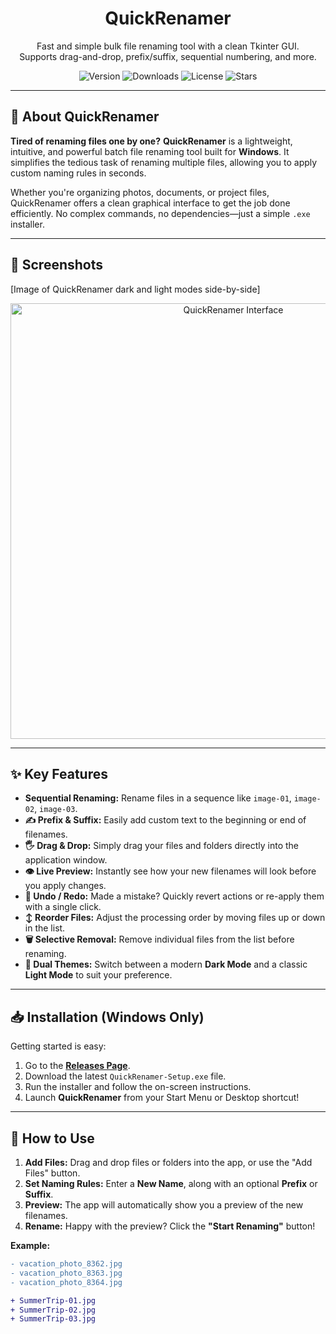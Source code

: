 <p align="center">
  <h1 align="center">QuickRenamer</h1>
  <p align="center">
    Fast and simple bulk file renaming tool with a clean Tkinter GUI.
    <br />
    Supports drag-and-drop, prefix/suffix, sequential numbering, and more.
  </p>
</p>

<p align="center">
  <img src="https://img.shields.io/github/v/release/Sachinpd-1703/QuickRenamer?style=for-the-badge" alt="Version">
  <img src="https://img.shields.io/github/downloads/Sachinpd-1703/QuickRenamer/total?style=for-the-badge" alt="Downloads">
  <img src="https://img.shields.io/github/license/Sachinpd-1703/QuickRenamer?style=for-the-badge" alt="License">
  <img src="https://img.shields.io/github/stars/Sachinpd-1703/QuickRenamer?style=for-the-badge" alt="Stars">
</p>

---

## 📌 About QuickRenamer

**Tired of renaming files one by one?** **QuickRenamer** is a lightweight, intuitive, and powerful batch file renaming tool built for **Windows**. It simplifies the tedious task of renaming multiple files, allowing you to apply custom naming rules in seconds.

Whether you're organizing photos, documents, or project files, QuickRenamer offers a clean graphical interface to get the job done efficiently. No complex commands, no dependencies—just a simple `.exe` installer.

---

## 📸 Screenshots

[Image of QuickRenamer dark and light modes side-by-side]

<p align="center">
  <img width="697" alt="QuickRenamer Interface" src="https://github.com/user-attachments/assets/c18f8fc7-24be-474d-91f1-2b14f89e6716">
</p>

---

## ✨ Key Features

* **Sequential Renaming:** Rename files in a sequence like `image-01`, `image-02`, `image-03`.
* **✍️ Prefix & Suffix:** Easily add custom text to the beginning or end of filenames.
* **🖐️ Drag & Drop:** Simply drag your files and folders directly into the application window.
* **👁️ Live Preview:** Instantly see how your new filenames will look before you apply changes.
* **🔄 Undo / Redo:** Made a mistake? Quickly revert actions or re-apply them with a single click.
* **↕️ Reorder Files:** Adjust the processing order by moving files up or down in the list.
* **🗑️ Selective Removal:** Remove individual files from the list before renaming.
* **🎨 Dual Themes:** Switch between a modern **Dark Mode** and a classic **Light Mode** to suit your preference.

---

## 📥 Installation (Windows Only)

Getting started is easy:

1.  Go to the [**Releases Page**](https://github.com/Sachinpd-1703/QuickRenamer/releases).
2.  Download the latest `QuickRenamer-Setup.exe` file.
3.  Run the installer and follow the on-screen instructions.
4.  Launch **QuickRenamer** from your Start Menu or Desktop shortcut!

---

## 🚀 How to Use

1.  **Add Files:** Drag and drop files or folders into the app, or use the "Add Files" button.
2.  **Set Naming Rules:** Enter a **New Name**, along with an optional **Prefix** or **Suffix**.
3.  **Preview:** The app will automatically show you a preview of the new filenames.
4.  **Rename:** Happy with the preview? Click the **"Start Renaming"** button!

**Example:**
```diff
- vacation_photo_8362.jpg
- vacation_photo_8363.jpg
- vacation_photo_8364.jpg

+ SummerTrip-01.jpg
+ SummerTrip-02.jpg
+ SummerTrip-03.jpg
